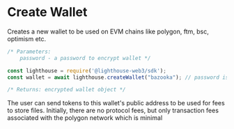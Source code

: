 # Create Wallet




Creates a new wallet to be used on EVM chains like polygon, ftm, bsc, optimism etc.

```javascript
/* Parameters:
    password - a password to encrypt wallet */

const lighthouse = require('@lighthouse-web3/sdk');
const wallet = await lighthouse.createWallet("bazooka"); // password is parameter here

/* Returns: encrypted wallet object */
```

The user can send tokens to this wallet's public address to be used for fees to store files. Initially, there are no protocol fees, but only transaction fees associated with the polygon network which is minimal
